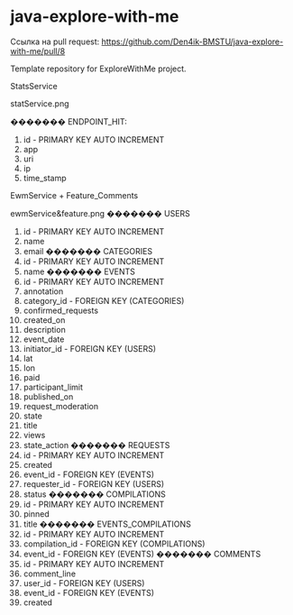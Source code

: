 # java-explore-with-me

Ссылка на pull request:
https://github.com/Den4ik-BMSTU/java-explore-with-me/pull/8

Template repository for ExploreWithMe project.

StatsService

statService.png
 
������� ENDPOINT_HIT:
1. id - PRIMARY KEY AUTO INCREMENT
2. app
3. uri
4. ip
5. time_stamp


EwmService + Feature_Comments

ewmService&feature.png
 ������� USERS
1. id - PRIMARY KEY AUTO INCREMENT
2. name
3. email
������� CATEGORIES
1. id - PRIMARY KEY AUTO INCREMENT
2. name
������� EVENTS
1. id - PRIMARY KEY AUTO INCREMENT
2. annotation
3. category_id - FOREIGN KEY (CATEGORIES)
4. confirmed_requests
5. created_on
6. description
7. event_date
8. initiator_id - FOREIGN KEY (USERS)
9. lat
10. lon
11. paid
12. participant_limit
13. published_on
14. request_moderation
15. state
16. title
17. views
18. state_action
������� REQUESTS
1. id - PRIMARY KEY AUTO INCREMENT
2. created
3. event_id - FOREIGN KEY (EVENTS)
4. requester_id - FOREIGN KEY (USERS)
5. status
������� COMPILATIONS
1. id - PRIMARY KEY AUTO INCREMENT
2. pinned
3. title
������� EVENTS_COMPILATIONS
1. id - PRIMARY KEY AUTO INCREMENT
2. compilation_id - FOREIGN KEY (COMPILATIONS)
3. event_id - FOREIGN KEY (EVENTS)
������� COMMENTS
1. id - PRIMARY KEY AUTO INCREMENT
2. comment_line
3. user_id - FOREIGN KEY (USERS)
4. event_id - FOREIGN KEY (EVENTS)
5. created

